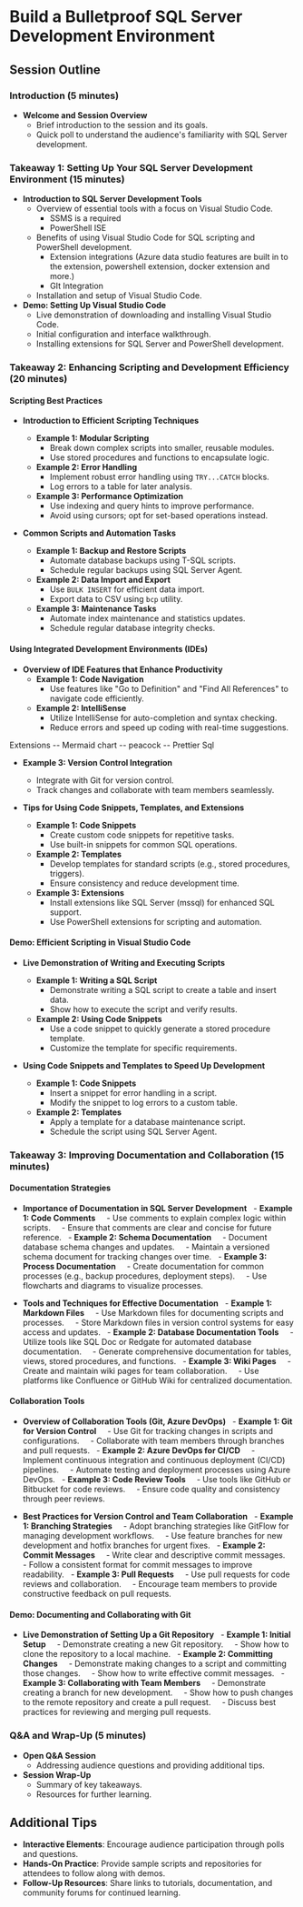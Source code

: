 # Build a Bulletproof SQL Server Development Environment

## Session Outline

### Introduction (5 minutes)
- **Welcome and Session Overview**
  - Brief introduction to the session and its goals.
  - Quick poll to understand the audience's familiarity with SQL Server development.

### Takeaway 1: Setting Up Your SQL Server Development Environment (15 minutes)
- **Introduction to SQL Server Development Tools**
  - Overview of essential tools with a focus on Visual Studio Code.
    - SSMS is a required 
    - PowerShell ISE
  - Benefits of using Visual Studio Code for SQL scripting and PowerShell development.
    - Extension integrations (Azure data studio features are built in to the extension, powershell extension, docker extension and more.)
    - GIt Integration
  - Installation and setup of Visual Studio Code.
- **Demo: Setting Up Visual Studio Code**
  - Live demonstration of downloading and installing Visual Studio Code.
  - Initial configuration and interface walkthrough.
  - Installing extensions for SQL Server and PowerShell development.


### Takeaway 2: Enhancing Scripting and Development Efficiency (20 minutes)

#### Scripting Best Practices
- **Introduction to Efficient Scripting Techniques**
  - **Example 1: Modular Scripting**
    - Break down complex scripts into smaller, reusable modules.
    - Use stored procedures and functions to encapsulate logic.
  - **Example 2: Error Handling**
    - Implement robust error handling using `TRY...CATCH` blocks.
    - Log errors to a table for later analysis.
  - **Example 3: Performance Optimization**
    - Use indexing and query hints to improve performance.
    - Avoid using cursors; opt for set-based operations instead.

- **Common Scripts and Automation Tasks**
  - **Example 1: Backup and Restore Scripts**
    - Automate database backups using T-SQL scripts.
    - Schedule regular backups using SQL Server Agent.
  - **Example 2: Data Import and Export**
    - Use `BULK INSERT` for efficient data import.
    - Export data to CSV using `bcp` utility.
  - **Example 3: Maintenance Tasks**
    - Automate index maintenance and statistics updates.
    - Schedule regular database integrity checks.

#### Using Integrated Development Environments (IDEs)
- **Overview of IDE Features that Enhance Productivity**
  - **Example 1: Code Navigation**
    - Use features like "Go to Definition" and "Find All References" to navigate code efficiently.
  - **Example 2: IntelliSense**
    - Utilize IntelliSense for auto-completion and syntax checking.
    - Reduce errors and speed up coding with real-time suggestions.

Extensions 
  -- Mermaid chart
  -- peacock
  -- Prettier Sql

  - **Example 3: Version Control Integration**
    - Integrate with Git for version control.
    - Track changes and collaborate with team members seamlessly.

- **Tips for Using Code Snippets, Templates, and Extensions**
  - **Example 1: Code Snippets**
    - Create custom code snippets for repetitive tasks.
    - Use built-in snippets for common SQL operations.
  - **Example 2: Templates**
    - Develop templates for standard scripts (e.g., stored procedures, triggers).
    - Ensure consistency and reduce development time.
  - **Example 3: Extensions**
    - Install extensions like SQL Server (mssql) for enhanced SQL support.
    - Use PowerShell extensions for scripting and automation.

#### Demo: Efficient Scripting in Visual Studio Code
- **Live Demonstration of Writing and Executing Scripts**
  - **Example 1: Writing a SQL Script**
    - Demonstrate writing a SQL script to create a table and insert data.
    - Show how to execute the script and verify results.
  - **Example 2: Using Code Snippets**
    - Use a code snippet to quickly generate a stored procedure template.
    - Customize the template for specific requirements.

- **Using Code Snippets and Templates to Speed Up Development**
  - **Example 1: Code Snippets**
    - Insert a snippet for error handling in a script.
    - Modify the snippet to log errors to a custom table.
  - **Example 2: Templates**
    - Apply a template for a database maintenance script.
    - Schedule the script using SQL Server Agent.



### Takeaway 3: Improving Documentation and Collaboration (15 minutes)

#### Documentation Strategies
- **Importance of Documentation in SQL Server Development**
  - **Example 1: Code Comments**
    - Use comments to explain complex logic within scripts.
    - Ensure that comments are clear and concise for future reference.
  - **Example 2: Schema Documentation**
    - Document database schema changes and updates.
    - Maintain a versioned schema document for tracking changes over time.
  - **Example 3: Process Documentation**
    - Create documentation for common processes (e.g., backup procedures, deployment steps).
    - Use flowcharts and diagrams to visualize processes.

- **Tools and Techniques for Effective Documentation**
  - **Example 1: Markdown Files**
    - Use Markdown files for documenting scripts and processes.
    - Store Markdown files in version control systems for easy access and updates.
  - **Example 2: Database Documentation Tools**
    - Utilize tools like SQL Doc or Redgate for automated database documentation.
    - Generate comprehensive documentation for tables, views, stored procedures, and functions.
  - **Example 3: Wiki Pages**
    - Create and maintain wiki pages for team collaboration.
    - Use platforms like Confluence or GitHub Wiki for centralized documentation.

#### Collaboration Tools
- **Overview of Collaboration Tools (Git, Azure DevOps)**
  - **Example 1: Git for Version Control**
    - Use Git for tracking changes in scripts and configurations.
    - Collaborate with team members through branches and pull requests.
  - **Example 2: Azure DevOps for CI/CD**
    - Implement continuous integration and continuous deployment (CI/CD) pipelines.
    - Automate testing and deployment processes using Azure DevOps.
  - **Example 3: Code Review Tools**
    - Use tools like GitHub or Bitbucket for code reviews.
    - Ensure code quality and consistency through peer reviews.

- **Best Practices for Version Control and Team Collaboration**
  - **Example 1: Branching Strategies**
    - Adopt branching strategies like GitFlow for managing development workflows.
    - Use feature branches for new development and hotfix branches for urgent fixes.
  - **Example 2: Commit Messages**
    - Write clear and descriptive commit messages.
    - Follow a consistent format for commit messages to improve readability.
  - **Example 3: Pull Requests**
    - Use pull requests for code reviews and collaboration.
    - Encourage team members to provide constructive feedback on pull requests.

#### Demo: Documenting and Collaborating with Git
- **Live Demonstration of Setting Up a Git Repository**
  - **Example 1: Initial Setup**
    - Demonstrate creating a new Git repository.
    - Show how to clone the repository to a local machine.
  - **Example 2: Committing Changes**
    - Demonstrate making changes to a script and committing those changes.
    - Show how to write effective commit messages.
  - **Example 3: Collaborating with Team Members**
    - Demonstrate creating a branch for new development.
    - Show how to push changes to the remote repository and create a pull request.
    - Discuss best practices for reviewing and merging pull requests.


### Q&A and Wrap-Up (5 minutes)
- **Open Q&A Session**
  - Addressing audience questions and providing additional tips.
- **Session Wrap-Up**
  - Summary of key takeaways.
  - Resources for further learning.

## Additional Tips
- **Interactive Elements**: Encourage audience participation through polls and questions.
- **Hands-On Practice**: Provide sample scripts and repositories for attendees to follow along with demos.
- **Follow-Up Resources**: Share links to tutorials, documentation, and community forums for continued learning.
